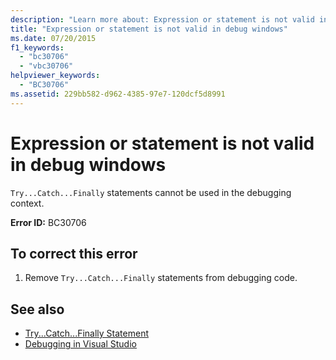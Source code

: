 ```yaml
---
description: "Learn more about: Expression or statement is not valid in debug windows"
title: "Expression or statement is not valid in debug windows"
ms.date: 07/20/2015
f1_keywords: 
  - "bc30706"
  - "vbc30706"
helpviewer_keywords: 
  - "BC30706"
ms.assetid: 229bb582-d962-4385-97e7-120dcf5d8991
---
```

# Expression or statement is not valid in debug windows

`Try...Catch...Finally` statements cannot be used in the debugging context.  
  
 **Error ID:** BC30706  
  
## To correct this error  
  
1. Remove `Try...Catch...Finally` statements from debugging code.  
  
## See also

- [Try...Catch...Finally Statement](../language-reference/statements/try-catch-finally-statement.md)
- [Debugging in Visual Studio](/visualstudio/debugger/debugger-feature-tour)
